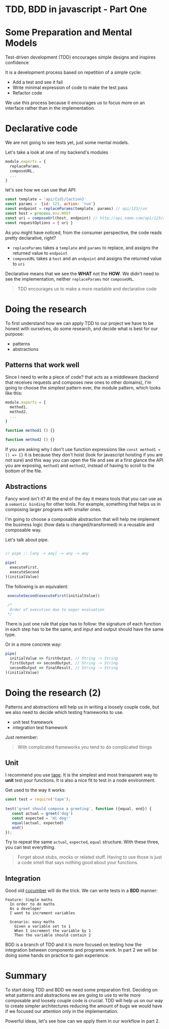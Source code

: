 TDD, BDD in javascript - Part One
===

Some Preparation and Mental Models
===


Test-driven development (TDD) encourages simple designs and inspires confidence

It is a development process based on repetition of a simple cycle:

- Add a test and see it fail
- Write minimal expression of code to make the test pass
- Refactor code

We use this process because it encourages us to focus more on an interface rather than in the implementation.

# Declarative code

We are not going to see tests yet, just some mental models.

Let's take a look at one of my backend's modules

```javascript
module.exports = {
  replaceParams,
  composeURL,
  ...
}
```

let's see how we can use that API:

```javascript
const template = 'api/{id}/{action}'
const params =  {id: 123, action: 'run'}
const endpoint = replaceParams(template, params) // api/123/run
const host = process.env.HOST
const uri = composeUrl(host, endpoint) // http://api.name.com/api/123/run
const requestOptions = { uri }
```

As you might have noticed, from the consumer perspective, the code reads pretty declarative, right?

- `replaceParams` takes a `template` and `params` to replace, and assigns the returned value to `endpoint`
- `composeURL` takes a `host` and an `endpoint` and assigns the returned value to `uri`

Declarative means that we see the **WHAT** not the **HOW**. We didn't need to see the implementation, neither `replaceParams` nor `composeURL`.

> TDD encourages us to make a more readable and declarative code

# Doing the research

To first understand how we can apply TDD to our project we have to be honest with ourselves, do some research, and decide what is best for our purpose:

- patterns
- abstractions

## Patterns that work well
Since I need to write a piece of code? that acts as a middleware (backend that receives requests and composes new ones to other domains), I'm going to choose the simplest pattern ever, the module pattern, which looks like this:

```javascript
module.exports = {
  method1,
  method2,
  ...
}

function method1 () {}

function method2 () {}
```
If you are asking why I don't use function expressions like `const method1 = () => {}` it is because they don't hoist (look for javascript hoisting if you are not sure) and this way you can open the file and see at a first glance the API you are exposing, `method1` and `method2`, instead of having to scroll to the bottom of the file.

## Abstractions

Fancy word isn't it? At the end of the day it means tools that you can use as a `semantic binding` for other tools. For example, something that helps us in composing larger programs with smaller ones.

I'm going to choose a composable abstraction that will help me implement the business logic (how data is changed/transformed) in a reusable and composable way. 

Let's talk about pipe.

```javascript

// pipe :: [any -> any] -> any -> any

pipe(
  executeFirst,
  executeSecond
)(initialValue)
```

The following is an equivalent:

```javascript
 executeSecond(executeFirst(initialValue))

 /*
  Order of execution due to eager evaluation
 */
```


There is just one rule that pipe has to follow: the signature of each function in each step has to be the same, and input and  output should have the same type.

Or in a more concrete way:

```javascript
pipe(
  initialValue => firstOutput, // String -> String
  firstOutput => secondOutput, // String -> String
  secondOutput => finalResult, // String -> String
)(initialValue)
```

# Doing the research (2)

Patterns and abstractions will help us in writing a loosely couple code, but we also need to decide which testing frameworks to use.

- unit test framework
- integration test framework

Just remember:
> With complicated frameworks you tend to do complicated things

## Unit
I recommend you use [tape](https://www.npmjs.com/package/tape). It is the simplest and most transparent way to **unit** test your functions. It is also a nice fit to test in a node environment.

Get used to the way it works:

```javascript
const test = require('tape');
 
test('greet should compose a greeting', function ({equal, end}) {
   const actual = greet('dog') 
   const expected = 'Hi dog!'
   equal(actual, expected)
   end()
});
```

Try to repeat the same `actual`, `expected`, `equal` structure. With these three, you can test everything.

> Forget about stubs, mocks or related stuff. Having to use those is just a code smell that says nothing good about your functions.

## Integration

Good old [cucumber](https://github.com/cucumber/cucumber-js) will do the trick. We can write tests in a **BDD** manner:

```gherkin
Feature: Simple maths
  In order to do maths
  As a developer
  I want to increment variables

  Scenario: easy maths
    Given a variable set to 1
    When I increment the variable by 1
    Then the variable should contain 2
```

BDD is a branch of TDD and it is more focused on testing how the integration between components and programs work. In part 2 we will be doing some hands on practice to gain experience.

# Summary

To start doing TDD and BDD we need some preparation first. Deciding on what patterns and abstractions we are going to use to write more composable and loosely couple code is crucial. TDD will help us on our way to create simpler architectures reducing the amount of bugs we would have if we focused our attention only in the implementation.

Powerful ideas, let's see how can we apply them in our workflow in part 2.
